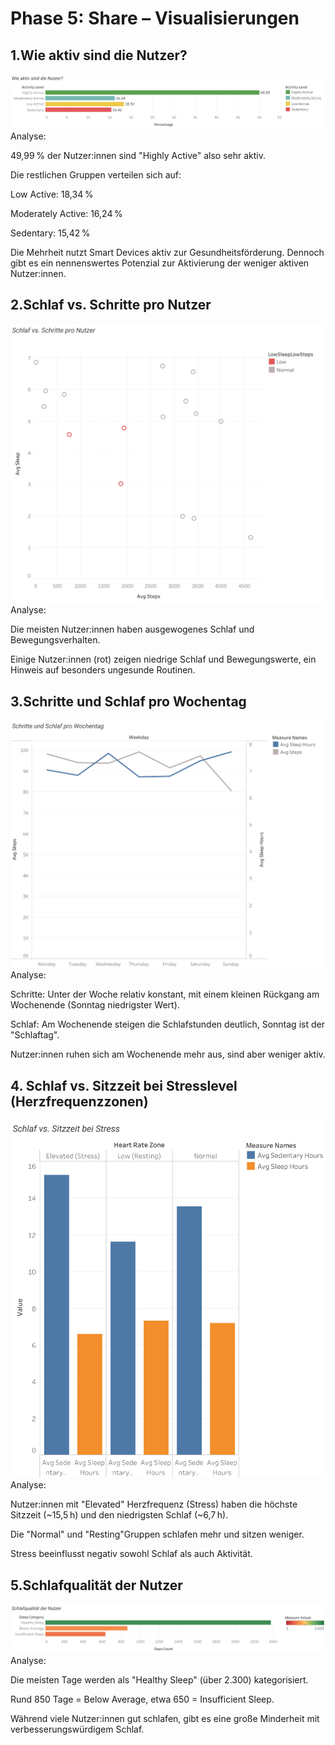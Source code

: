 # Phase 5: Share – Visualisierungen



## 1.Wie aktiv sind die Nutzer?

![Aktivität nach Wochentagen](images/Sheet1.png) 
Analyse:

49,99 % der Nutzer:innen sind "Highly Active"  also sehr aktiv.

Die restlichen Gruppen verteilen sich auf:

Low Active: 18,34 %

Moderately Active: 16,24 %

Sedentary: 15,42 %

Die Mehrheit nutzt Smart Devices aktiv zur Gesundheitsförderung. Dennoch gibt es ein nennenswertes Potenzial zur Aktivierung der weniger aktiven Nutzer:innen.



## 2.Schlaf vs. Schritte pro Nutzer
![Schlaf vs. Aktivität](images/Sheet2.png)  
Analyse:

Die meisten Nutzer:innen haben ausgewogenes Schlaf und Bewegungsverhalten.

Einige Nutzer:innen (rot) zeigen niedrige Schlaf und Bewegungswerte, ein Hinweis auf besonders ungesunde Routinen.



## 3.Schritte und Schlaf pro Wochentag
![Schlaf vs. Aktivität](images/Sheet3.png)
Analyse:

Schritte: Unter der Woche relativ konstant, mit einem kleinen Rückgang am Wochenende (Sonntag niedrigster Wert).

Schlaf: Am Wochenende steigen die Schlafstunden deutlich, Sonntag ist der "Schlaftag".

Nutzer:innen ruhen sich am Wochenende mehr aus, sind aber weniger aktiv. 



## 4. Schlaf vs. Sitzzeit bei Stresslevel (Herzfrequenzzonen)
![Schlaf vs. Aktivität](images/Sheet4.png)
Analyse:

Nutzer:innen mit "Elevated" Herzfrequenz (Stress) haben die höchste Sitzzeit (~15,5 h) und den niedrigsten Schlaf (~6,7 h).

Die "Normal" und "Resting"Gruppen schlafen mehr und sitzen weniger.

Stress beeinflusst negativ sowohl Schlaf als auch Aktivität.



## 5.Schlafqualität der Nutzer
![Schlaf vs. Aktivität](images/Sheet5.png)
Analyse:

Die meisten Tage werden als "Healthy Sleep" (über 2.300) kategorisiert.

Rund 850 Tage = Below Average, etwa 650 = Insufficient Sleep.

Während viele Nutzer:innen gut schlafen, gibt es eine große Minderheit mit verbesserungswürdigem Schlaf.



